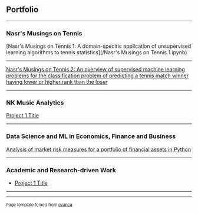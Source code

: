 ## Portfolio

---

### Nasr's Musings on Tennis

[Nasr's Musings on Tennis 1: A domain-specific application of unsupervised learning algorithms to tennis statistics](/Nasr's Musings on Tennis 1.ipynb)

---
[Nasr's Musings on Tennis 2: An overview of supervised machine learning problems for the classification problem of predicting a tennis match winner having lower or higher rank than the loser](/pdf/sample_presentation.pdf)

---

### NK Music Analytics

[Project 1 Title](/sample_page)

---

### Data Science and ML in Economics, Finance and Business

[Analysis of market risk measures for a portfolio of financial assets in Python](/sample_page)

---

### Academic and Research-driven Work

- [Project 1 Title](http://example.com/)

---


---
<p style="font-size:11px">Page template forked from <a href="https://github.com/evanca/quick-portfolio">evanca</a></p>
<!-- Remove above link if you don't want to attibute -->
